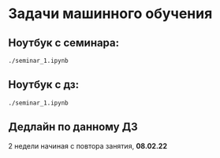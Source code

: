 # Задачи машинного обучения 

## Ноутбук с семинара: 
```
./seminar_1.ipynb
```

## Ноутбук с дз: 
```
./seminar_1.ipynb
```

## Дедлайн по данному ДЗ 
2 недели начиная с повтора занятия, **08.02.22**